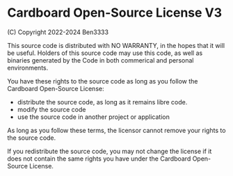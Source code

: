 # Cardboard Open-Source License V3
(C) Copyright 2022-2024 Ben3333

This source code is distributed with NO WARRANTY, in the hopes that it will be useful.
Holders of this source code may use this code, as well as binaries generated by the Code
in both commerical and personal environments.

You have these rights to the source code as long as you follow the Cardboard Open-Source
License:
- distribute the source code, as long as it remains libre code.
- modify the source code
- use the source code in another project or application

As long as you follow these terms, the licensor cannot remove your rights to the source code.

If you redistribute the source code, you may not change the license if it does not contain the
same rights you have under the Cardboard Open-Source License.
